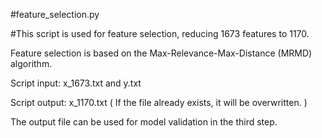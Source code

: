 #feature_selection.py

#This script is used for feature selection, reducing 1673 features to 1170.

Feature selection is based on the Max-Relevance-Max-Distance (MRMD) algorithm.

Script input: x_1673.txt and y.txt

Script output: x_1170.txt ( If the file already exists, it will be overwritten. )

The output file can be used for model validation in the third step.